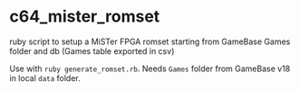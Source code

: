 # c64_mister_romset
ruby script to setup a MiSTer FPGA romset starting from GameBase Games folder and db (Games table exported in csv)

Use with `ruby generate_romset.rb`.
Needs `Games` folder from GameBase v18 in local `data` folder.
